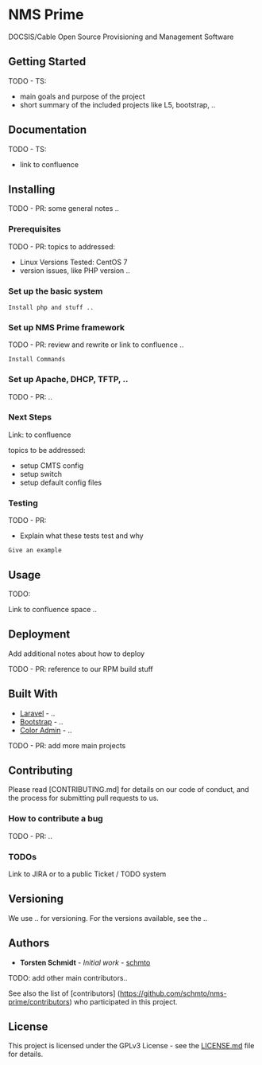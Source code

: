 # NMS Prime

DOCSIS/Cable Open Source Provisioning and Management Software

## Getting Started

TODO - TS:
- main goals and purpose of the project
- short summary of the included projects like L5, bootstrap, ..

## Documentation

TODO - TS: 
- link to confluence


## Installing

TODO - PR: some general notes ..


### Prerequisites

TODO - PR: topics to addressed:
- Linux Versions Tested: CentOS 7
- version issues, like PHP version ..

### Set up the basic system

```
Install php and stuff ..
```

### Set up NMS Prime framework

TODO - PR: review and rewrite or link to confluence ..

```
Install Commands
```

### Set up Apache, DHCP, TFTP, ..

TODO - PR: ..


### Next Steps

Link: to confluence

topics to be addressed:
- setup CMTS config
- setup switch
- setup default config files


### Testing

TODO - PR: 
- Explain what these tests test and why

```
Give an example
```

## Usage

TODO:

Link to confluence space ..


## Deployment

Add additional notes about how to deploy

TODO - PR: reference to our RPM build stuff


## Built With

* [Laravel](http://..) - ..
* [Bootstrap](http://..) - ..
* [Color Admin](http://..) - ..

TODO - PR: add more main projects

## Contributing

Please read [CONTRIBUTING.md] for details on our code of conduct, and the process for submitting pull requests to us.

### How to contribute a bug

TODO - PR: ..

### TODOs

Link to JIRA or to a public Ticket / TODO system

## Versioning

We use .. for versioning. For the versions available, see the .. 

## Authors

* **Torsten Schmidt** - *Initial work* - [schmto](https://github.com/schmto)

TODO: add other main contributors..

See also the list of [contributors] (https://github.com/schmto/nms-prime/contributors) who participated in this project.

## License

This project is licensed under the GPLv3 License - see the [LICENSE.md](LICENSE.md) file for details.

